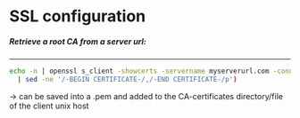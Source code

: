 SSL configuration
=================
##### Retrieve a root CA from a server url:
---
```bash
echo -n | openssl s_client -showcerts -servername myserverurl.com -connect myserverurl.com:443 2>/dev/null  \
  | sed -ne '/-BEGIN CERTIFICATE-/,/-END CERTIFICATE-/p') 
```
-> can be saved into a .pem and added to the CA-certificates directory/file of the client unix host

